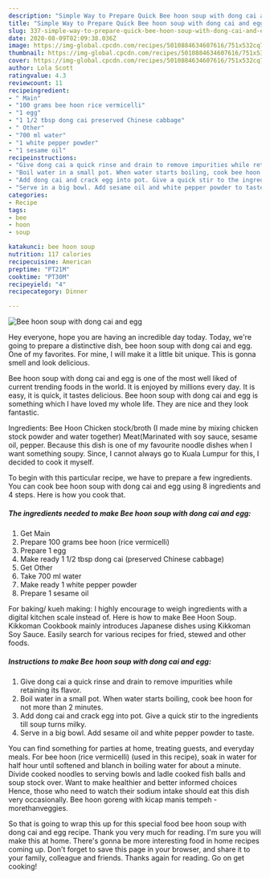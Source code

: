 ```yaml
---
description: "Simple Way to Prepare Quick Bee hoon soup with dong cai and egg"
title: "Simple Way to Prepare Quick Bee hoon soup with dong cai and egg"
slug: 337-simple-way-to-prepare-quick-bee-hoon-soup-with-dong-cai-and-egg
date: 2020-08-09T02:09:38.036Z
image: https://img-global.cpcdn.com/recipes/5010884634607616/751x532cq70/bee-hoon-soup-with-dong-cai-and-egg-recipe-main-photo.jpg
thumbnail: https://img-global.cpcdn.com/recipes/5010884634607616/751x532cq70/bee-hoon-soup-with-dong-cai-and-egg-recipe-main-photo.jpg
cover: https://img-global.cpcdn.com/recipes/5010884634607616/751x532cq70/bee-hoon-soup-with-dong-cai-and-egg-recipe-main-photo.jpg
author: Lola Scott
ratingvalue: 4.3
reviewcount: 11
recipeingredient:
- " Main"
- "100 grams bee hoon rice vermicelli"
- "1 egg"
- "1 1/2 tbsp dong cai preserved Chinese cabbage"
- " Other"
- "700 ml water"
- "1 white pepper powder"
- "1 sesame oil"
recipeinstructions:
- "Give dong cai a quick rinse and drain to remove impurities while retaining its flavor."
- "Boil water in a small pot. When water starts boiling, cook bee hoon for not more than 2 minutes."
- "Add dong cai and crack egg into pot. Give a quick stir to the ingredients till soup turns milky."
- "Serve in a big bowl. Add sesame oil and white pepper powder to taste."
categories:
- Recipe
tags:
- bee
- hoon
- soup

katakunci: bee hoon soup 
nutrition: 117 calories
recipecuisine: American
preptime: "PT21M"
cooktime: "PT30M"
recipeyield: "4"
recipecategory: Dinner

---
```



![Bee hoon soup with dong cai and egg](https://img-global.cpcdn.com/recipes/5010884634607616/751x532cq70/bee-hoon-soup-with-dong-cai-and-egg-recipe-main-photo.jpg)

Hey everyone, hope you are having an incredible day today. Today, we're going to prepare a distinctive dish, bee hoon soup with dong cai and egg. One of my favorites. For mine, I will make it a little bit unique. This is gonna smell and look delicious.

Bee hoon soup with dong cai and egg is one of the most well liked of current trending foods in the world. It is enjoyed by millions every day. It is easy, it is quick, it tastes delicious. Bee hoon soup with dong cai and egg is something which I have loved my whole life. They are nice and they look fantastic.

Ingredients: Bee Hoon Chicken stock/broth (I made mine by mixing chicken stock powder and water together) Meat(Marinated with soy sauce, sesame oil, pepper. Because this dish is one of my favourite noodle dishes when I want something soupy. Since, I cannot always go to Kuala Lumpur for this, I decided to cook it myself.


To begin with this particular recipe, we have to prepare a few ingredients. You can cook bee hoon soup with dong cai and egg using 8 ingredients and 4 steps. Here is how you cook that.

<!--inarticleads1-->

##### The ingredients needed to make Bee hoon soup with dong cai and egg:

1. Get  Main
1. Prepare 100 grams bee hoon (rice vermicelli)
1. Prepare 1 egg
1. Make ready 1 1/2 tbsp dong cai (preserved Chinese cabbage)
1. Get  Other
1. Take 700 ml water
1. Make ready 1 white pepper powder
1. Prepare 1 sesame oil


For baking/ kueh making: I highly encourage to weigh ingredients with a digital kitchen scale instead of. Here is how to make Bee Hoon Soup. Kikkoman Cookbook mainly introduces Japanese dishes using Kikkoman Soy Sauce. Easily search for various recipes for fried, stewed and other foods. 

<!--inarticleads2-->

##### Instructions to make Bee hoon soup with dong cai and egg:

1. Give dong cai a quick rinse and drain to remove impurities while retaining its flavor.
1. Boil water in a small pot. When water starts boiling, cook bee hoon for not more than 2 minutes.
1. Add dong cai and crack egg into pot. Give a quick stir to the ingredients till soup turns milky.
1. Serve in a big bowl. Add sesame oil and white pepper powder to taste.


You can find something for parties at home, treating guests, and everyday meals. For bee hoon (rice vermicelli) (used in this recipe), soak in water for half hour until softened and blanch in boiling water for about a minute. Divide cooked noodles to serving bowls and ladle cooked fish balls and soup stock over. Want to make healthier and better informed choices Hence, those who need to watch their sodium intake should eat this dish very occasionally. Bee hoon goreng with kicap manis tempeh - morethanveggies. 

So that is going to wrap this up for this special food bee hoon soup with dong cai and egg recipe. Thank you very much for reading. I'm sure you will make this at home. There's gonna be more interesting food in home recipes coming up. Don't forget to save this page in your browser, and share it to your family, colleague and friends. Thanks again for reading. Go on get cooking!

